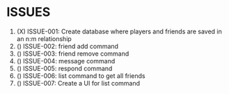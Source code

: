# ISSUES

1. (X) ISSUE-001: Create database where players and friends are saved in an n:m relationship
2. () ISSUE-002: friend add command
3. () ISSUE-003: friend remove command
4. () ISSUE-004: message command
5. () ISSUE-005: respond command
6. () ISSUE-006: list command to get all friends
7. () ISSUE-007: Create a UI for list command